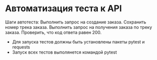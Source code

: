 ﻿# Автоматизация теста к API

Шаги автотеста:
    Выполнить запрос на создание заказа.
    Сохранить номер трека заказа.
    Выполнить запрос на получения заказа по треку заказа.
    Проверить, что код ответа равен 200.

- Для запуска тестов должны быть установлены пакеты pytest и requests
- Запуск всех тестов выполянется командой pytest


